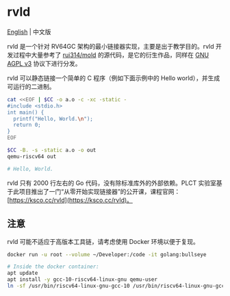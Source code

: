 # rvld

[English](README.md) | 中文版

rvld 是一个针对 RV64GC 架构的最小链接器实现，主要是出于教学目的。rvld 开发过程中大量参考了 [rui314/mold](https://github.com/rui314/mold) 的源代码，是它的衍生作品，同样在 [GNU AGPL v3](LICENSE) 协议下进行分发。

rvld 可以静态链接一个简单的 C 程序（例如下面示例中的 Hello world），并生成可运行的二进制。

```bash
cat <<EOF | $CC -o a.o -c -xc -static -
#include <stdio.h>
int main() {
  printf("Hello, World.\n");
  return 0;
}
EOF

$CC -B. -s -static a.o -o out
qemu-riscv64 out

# Hello, World.
```

rvld 只有 2000 行左右的 Go 代码，没有除标准库外的外部依赖。PLCT 实验室基于此项目推出了一门“从零开始实现链接器”的公开课，课程官网：[https://ksco.cc/rvld](https://ksco.cc/rvld)。

## 注意

rvld 可能不适应于高版本工具链，请考虑使用 Docker 环境以便于复现。

```bash
docker run -u root --volume ~/Developer:/code -it golang:bullseye

# Inside the docker container:
apt update
apt install -y gcc-10-riscv64-linux-gnu qemu-user
ln -sf /usr/bin/riscv64-linux-gnu-gcc-10 /usr/bin/riscv64-linux-gnu-gcc
```
